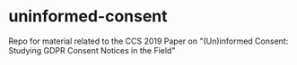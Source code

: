 # uninformed-consent
Repo for material related to the CCS 2019 Paper on "(Un)informed Consent: Studying GDPR Consent Notices in the Field"
